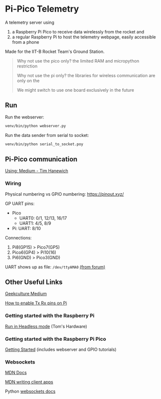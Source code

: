 # Pi-Pico Telemetry

A telemetry server using
1. a Raspberry Pi Pico to receive data wirelessly from the rocket and
2. a regular Raspberry Pi to host the telemetry webpage, easily accessible from a phone

Made for the IIT-B Rocket Team's Ground Station.

> Why not use the pico only? the limited RAM and micropython restriction
>
> Why not use the pi only? the libraries for wireless communication are only on the
>
> We might switch to use one board exclusively in the future

## Run

Run the webserver:
```sh
venv/bin/python webserver.py
```

Run the data sender from serial to socket:
```sh
venv/bin/python serial_to_socket.poy
```

## Pi-Pico communication

[Using: Medium - Tim Hanewich](https://timhanewich.medium.com/using-uart-between-a-raspberry-pi-pico-and-raspberry-pi-3b-raspbian-71095d1b259f)

### Wiring

Physical numbering vs GPIO numbering:
https://pinout.xyz/

GP UART pins:
- Pico
    - UART0: 0/1, 12/13, 16/17
    - UART1: 4/5, 8/9
- Pi: UART: 8/10

Connections:
1. Pi8(GP15) > Pico7(GP5)
1. Pico6(GP4) > Pi10(16)
1. Pi6(GND) > Pico3(GND)

UART shows up as file:
`/dev/ttyAMA0` [(from forum)](https://forums.raspberrypi.com/viewtopic.php?t=31141)


## Other Useful Links

[Geekculture Medium](https://medium.com/geekculture/serial-connection-between-raspberry-pi-and-raspberry-pico-d6c0ba97c7dc)

[How to enable Tx Rx pins on Pi](https://spellfoundry.com/2016/05/29/configuring-gpio-serial-port-raspbian-jessie-including-pi-3-4/)

### Getting started with the Raspberry Pi

[Run in Headless mode](https://web.archive.org/web/https://www.tomshardware.com/reviews/raspberry-pi-headless-setup-how-to,6028.html) (Tom's Hardware)

### Getting started with the Raspberry Pi Pico

[Getting Started](https://projects.raspberrypi.org/en/projects/getting-started-with-the-pico) (includes webserver and GPIO tutorials)

### Websockets

[MDN Docs](https://developer.mozilla.org/en-US/docs/Web/API/WebSockets_API)

[MDN writing client apps](https://developer.mozilla.org/en-US/docs/Web/API/WebSockets_API/Writing_WebSocket_client_applications)

Python [websockets docs](https://websockets.readthedocs.io/en/stable/)
